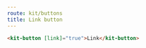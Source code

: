 ```yaml
---
route: kit/buttons
title: Link button
---
```


```html
<kit-button [link]="true">Link</kit-button>
```
